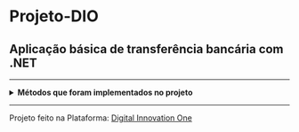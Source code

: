# Projeto-DIO


## Aplicação básica de transferência bancária com .NET
<hr />
<details>
    <summary><strong>Métodos que foram implementados no projeto</strong></summary>
        <br />
        <ol>
            <li>Listar contas</li>
            <li>Inserir nova conta</li>
            <li>Transferir</li>
            <li>Sacar</li>
            <li>Depositar</li>
        </ol>
</details>

<hr />

Projeto feito na Plataforma: <a href="https://web.digitalinnovation.one/home">Digital Innovation One</a> <br /> 
